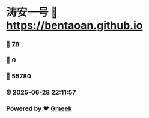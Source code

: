 # 涛安一号 :link: https://bentaoan.github.io 
### :page_facing_up: [78](https://bentaoan.github.io/tag.html) 
### :speech_balloon: 0 
### :hibiscus: 55780 
### :alarm_clock: 2025-06-28 22:11:57 
### Powered by :heart: [Gmeek](https://github.com/Meekdai/Gmeek)
